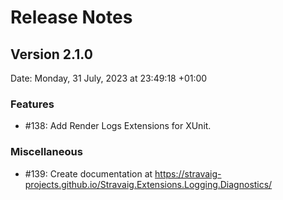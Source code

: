 # Release Notes

## Version 2.1.0

Date: Monday, 31 July, 2023 at 23:49:18 +01:00

### Features

- #138: Add Render Logs Extensions for XUnit.

### Miscellaneous

- #139: Create documentation at https://stravaig-projects.github.io/Stravaig.Extensions.Logging.Diagnostics/
